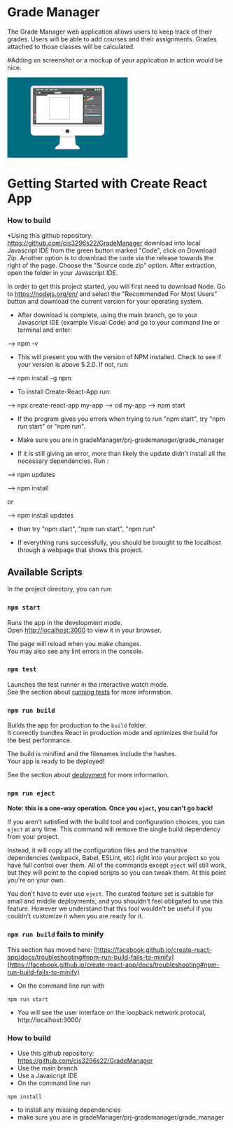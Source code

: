 # Grade Manager

The Grade Manager web application allows users to keep track of their grades.
Users will be able to add courses and their assignments.
Grades attached to those classes will be calculated.

#Adding an screenshot or a mockup of your application in action would be nice. 


![This is a screenshot.](images.png)


# Getting Started with Create React App


### How to build ###

*Using this github repository: https://github.com/cis3296s22/GradeManager download into local Javascript IDE from the green button marked "Code", click on Download Zip. Another option is to download the code via the release towards the right of the page. Choose the "Source code.zip" option. After extraction, open the folder in your Javascript IDE. 

In order to get this project started, you will first need to download Node. Go to https://nodejs.org/en/ and select the "Recommended For Most Users" button and download the current version for your operating system. 

* After download is complete, using the main branch, go to your Javascript IDE (example Visual Code) and go to your command line or terminal and enter:

--> npm -v

* This will present you with the version of NPM installed. Check to see if your version is above 5.2.0. If not, run:

--> npm install -g npm

* To install Create-React-App run:

--> npx create-react-app my-app
--> cd my-app
--> npm start

* If the program gives you errors when trying to run "npm start", try "npm run start" or "npm run".

* Make sure you are in gradeManager/prj-grademanager/grade_manager

* If it is still giving an error, more than likely the update didn't install all the necessary dependencies. Run :

--> npm updates

--> npm install
 
 or 

--> npm install updates

 * then try "npm start", "npm run start", "npm run"

* If everything runs successfully, you should be brought to the localhost through a webpage that shows this project.



## Available Scripts

In the project directory, you can run:

### `npm start`

Runs the app in the development mode.\
Open [http://localhost:3000](http://localhost:3000) to view it in your browser.

The page will reload when you make changes.\
You may also see any lint errors in the console.

### `npm test`

Launches the test runner in the interactive watch mode.\
See the section about [running tests](https://facebook.github.io/create-react-app/docs/running-tests) for more information.

### `npm run build`

Builds the app for production to the `build` folder.\
It correctly bundles React in production mode and optimizes the build for the best performance.

The build is minified and the filenames include the hashes.\
Your app is ready to be deployed!

See the section about [deployment](https://facebook.github.io/create-react-app/docs/deployment) for more information.

### `npm run eject`

**Note: this is a one-way operation. Once you `eject`, you can't go back!**

If you aren't satisfied with the build tool and configuration choices, you can `eject` at any time. This command will remove the single build dependency from your project.

Instead, it will copy all the configuration files and the transitive dependencies (webpack, Babel, ESLint, etc) right into your project so you have full control over them. All of the commands except `eject` will still work, but they will point to the copied scripts so you can tweak them. At this point you're on your own.

You don't have to ever use `eject`. The curated feature set is suitable for small and middle deployments, and you shouldn't feel obligated to use this feature. However we understand that this tool wouldn't be useful if you couldn't customize it when you are ready for it.

### `npm run build` fails to minify

This section has moved here: [https://facebook.github.io/create-react-app/docs/troubleshooting#npm-run-build-fails-to-minify](https://facebook.github.io/create-react-app/docs/troubleshooting#npm-run-build-fails-to-minify)


- On the command line run with
```
npm run start
```
- You will see the user interface on the loopback network protocal, http://localhost:3000/


### How to build
- Use this github repository: https://github.com/cis3296s22/GradeManager 
- Use the main branch
- Use a Javascript IDE
- On the command line run 
```
npm install 
```
- to install any missing dependencies
- make sure you are in gradeManager/prj-grademanager/grade_manager 
